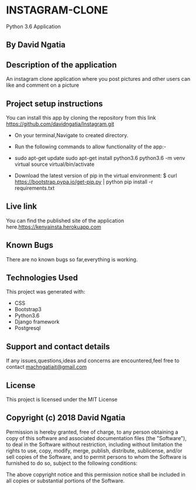 # INSTAGRAM-CLONE
Python 3.6 Application

## By David Ngatia

## Description of the application
An instagram clone application where you post pictures and other users can like and comment on a picture

## Project setup instructions
You can install this app by cloning the repository from this link https://github.com/davidngatia/Instagram.git</br  >
* On your terminal,Navigate to created directory.</br  >
* Run the following commands to allow functionality of the app:-</br  >
* sudo apt-get update sudo apt-get install python3.6 python3.6 -m venv virtual source virtual/bin/activate</br  >

* Download the latest version of pip in the virtual environment: $ curl https://bootstrap.pypa.io/get-pip.py | python pip install -r requirements.txt</br  >

## Live link
You can find the published site of the application here.https://kenyainsta.herokuapp.com

## Known Bugs
There are no known bugs so far,everything is working.


## Technologies Used
This project was generated with:
* CSS</br  >
* Bootstrap3</br  >
* Python3.6</br  >
* Django framework</br  >
* Postgresql</br  >



## Support and contact details
 If any issues,questions,ideas and concerns are encountered,feel free to contact machngatiait@gmail.com

## License
This project is licensed under the MIT License

## Copyright (c) 2018 David Ngatia
Permission is hereby granted, free of charge, to any person obtaining a copy
of this software and associated documentation files (the "Software"), to deal
in the Software without restriction, including without limitation the rights
to use, copy, modify, merge, publish, distribute, sublicense, and/or sell
copies of the Software, and to permit persons to whom the Software is
furnished to do so, subject to the following conditions:

The above copyright notice and this permission notice shall be included in
all copies or substantial portions of the Software.
